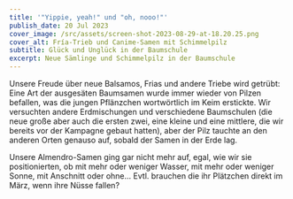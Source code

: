 ```yaml
---
title: '"Yippie, yeah!" und "oh, nooo!"'
publish_date: 20 Jul 2023
cover_image: /src/assets/screen-shot-2023-08-29-at-18.20.25.png
cover_alt: Fría-Trieb und Canime-Samen mit Schimmelpilz
subtitle: Glück und Unglück in der Baumschule
excerpt: Neue Sämlinge und Schimmelpilz in der Baumschule
---
```

Unsere Freude über neue Balsamos, Frias und andere Triebe wird getrübt: Eine Art der ausgesäten Baumsamen wurde immer wieder von Pilzen befallen, was die jungen Pflänzchen wortwörtlich im Keim erstickte. Wir versuchten andere Erdmischungen und verschiedene Baumschulen (die neue große aber auch die ersten zwei, eine kleine und eine mittlere, die wir bereits vor der Kampagne gebaut hatten), aber der Pilz tauchte an den anderen Orten genauso auf, sobald der Samen in der Erde lag. 

Unsere Almendro-Samen ging gar nicht mehr auf, egal, wie wir sie positionierten, ob mit mehr oder weniger Wasser, mit mehr oder weniger Sonne, mit Anschnitt oder ohne… Evtl. brauchen die ihr Plätzchen direkt im März, wenn ihre Nüsse fallen?
